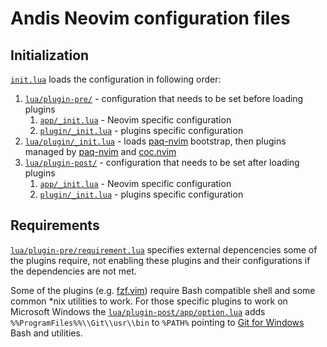 # Andis Neovim configuration files

## Initialization

[`init.lua`](init.lua) loads the configuration in following order:
1. [`lua/plugin-pre/`](lua/plugin-pre/) - configuration that needs to be set before loading plugins
   1. [`app/_init.lua`](lua/plugin-pre/app/_init.lua) - Neovim specific configuration
   1. [`plugin/_init.lua`](lua/plugin-pre/plugin/_init.lua) - plugins specific configuration
1. [`lua/plugin/_init.lua`](lua/plugin/_init.lua) - loads [paq-nvim](https://github.com/savq/paq-nvim) bootstrap, then plugins managed by [paq-nvim](https://github.com/savq/paq-nvim) and [coc.nvim](https://github.com/neoclide/coc.nvim)
1. [`lua/plugin-post/`](lua/plugin-post/) - configuration that needs to be set after loading plugins
   1. [`app/_init.lua`](lua/plugin-post/app/_init.lua) - Neovim specific configuration
   1. [`plugin/_init.lua`](lua/plugin-post/plugin/_init.lua) - plugins specific configuration

## Requirements

[`lua/plugin-pre/requirement.lua`](lua/plugin-pre/requirement.lua) specifies external depencencies some of the plugins require, not enabling these plugins and their configurations if the dependencies are not met.

Some of the plugins (e.g. [fzf.vim](https://github.com/junegunn/fzf.vim)) require Bash compatible shell and some common *nix utilities to work. For those specific plugins to work on Microsoft Windows the [`lua/plugin-post/app/option.lua`](lua/plugin-post/app/option.lua) adds `%%ProgramFiles%%\\Git\\usr\\bin` to `%PATH%` pointing to [Git for Windows](https://gitforwindows.org/) Bash and utilities.
